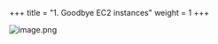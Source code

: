 +++
title = "1. Goodbye EC2 instances"
weight = 1
+++


![image.png](/images/008-viii-clean-it-up/33-113724-image.png)


